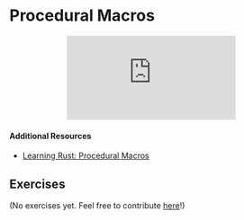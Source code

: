 # Procedural Macros

<div style="display: flex; justify-content: center;">
    <iframe class="youtube-video" src="https://www.youtube.com/embed/crWfcA064is?si=8p7BlGpBo0cAJk5T&amp;start=42" title="YouTube video player" frameborder="0" allow="accelerometer; autoplay; clipboard-write; encrypted-media; gyroscope; picture-in-picture; web-share" allowfullscreen></iframe>
</div>

#### Additional Resources
- <a href="https://youtu.be/9IbYBl48eTQ" target="_blank">Learning Rust: Procedural Macros</a>

## Exercises

(No exercises yet. Feel free to contribute <a href="https://github.com/letsgetrusty/rust-learning-guide" target="_blank">here</a>!)

